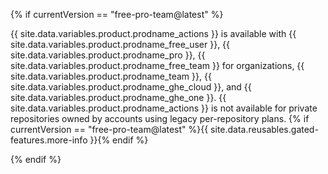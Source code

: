 {% if currentVersion == "free-pro-team@latest" %}

{{ site.data.variables.product.prodname_actions }} is available with {{ site.data.variables.product.prodname_free_user }}, {{ site.data.variables.product.prodname_pro }}, {{ site.data.variables.product.prodname_free_team }} for organizations, {{ site.data.variables.product.prodname_team }}, {{ site.data.variables.product.prodname_ghe_cloud }}, and {{ site.data.variables.product.prodname_ghe_one }}. {{ site.data.variables.product.prodname_actions }} is not available for private repositories owned by accounts using legacy per-repository plans. {% if currentVersion == "free-pro-team@latest" %}{{ site.data.reusables.gated-features.more-info }}{% endif %}

{% endif %}
